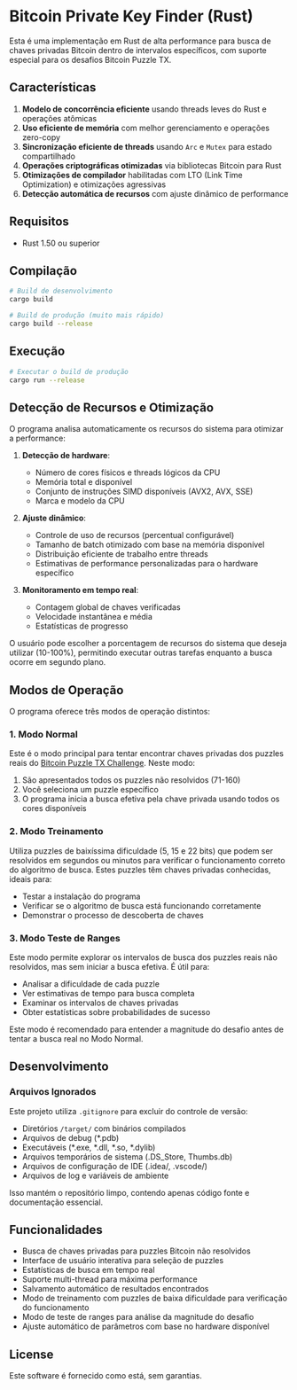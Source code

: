 # Bitcoin Private Key Finder (Rust)

Esta é uma implementação em Rust de alta performance para busca de chaves privadas Bitcoin dentro de intervalos específicos, com suporte especial para os desafios Bitcoin Puzzle TX.

## Características

1. **Modelo de concorrência eficiente** usando threads leves do Rust e operações atômicas
2. **Uso eficiente de memória** com melhor gerenciamento e operações zero-copy
3. **Sincronização eficiente de threads** usando `Arc` e `Mutex` para estado compartilhado
4. **Operações criptográficas otimizadas** via bibliotecas Bitcoin para Rust
5. **Otimizações de compilador** habilitadas com LTO (Link Time Optimization) e otimizações agressivas
6. **Detecção automática de recursos** com ajuste dinâmico de performance

## Requisitos

- Rust 1.50 ou superior

## Compilação

```bash
# Build de desenvolvimento
cargo build

# Build de produção (muito mais rápido)
cargo build --release
```

## Execução

```bash
# Executar o build de produção
cargo run --release
```

## Detecção de Recursos e Otimização

O programa analisa automaticamente os recursos do sistema para otimizar a performance:

1. **Detecção de hardware**:
   - Número de cores físicos e threads lógicos da CPU
   - Memória total e disponível
   - Conjunto de instruções SIMD disponíveis (AVX2, AVX, SSE)
   - Marca e modelo da CPU

2. **Ajuste dinâmico**:
   - Controle de uso de recursos (percentual configurável)
   - Tamanho de batch otimizado com base na memória disponível
   - Distribuição eficiente de trabalho entre threads
   - Estimativas de performance personalizadas para o hardware específico

3. **Monitoramento em tempo real**:
   - Contagem global de chaves verificadas
   - Velocidade instantânea e média
   - Estatísticas de progresso

O usuário pode escolher a porcentagem de recursos do sistema que deseja utilizar (10-100%), permitindo executar outras tarefas enquanto a busca ocorre em segundo plano.

## Modos de Operação

O programa oferece três modos de operação distintos:

### 1. Modo Normal

Este é o modo principal para tentar encontrar chaves privadas dos puzzles reais do [Bitcoin Puzzle TX Challenge](https://privatekeys.pw/puzzles/bitcoin-puzzle-tx). Neste modo:
1. São apresentados todos os puzzles não resolvidos (71-160)
2. Você seleciona um puzzle específico
3. O programa inicia a busca efetiva pela chave privada usando todos os cores disponíveis

### 2. Modo Treinamento

Utiliza puzzles de baixíssima dificuldade (5, 15 e 22 bits) que podem ser resolvidos em segundos ou minutos para verificar o funcionamento correto do algoritmo de busca. Estes puzzles têm chaves privadas conhecidas, ideais para:
- Testar a instalação do programa
- Verificar se o algoritmo de busca está funcionando corretamente
- Demonstrar o processo de descoberta de chaves

### 3. Modo Teste de Ranges

Este modo permite explorar os intervalos de busca dos puzzles reais não resolvidos, mas sem iniciar a busca efetiva. É útil para:
- Analisar a dificuldade de cada puzzle
- Ver estimativas de tempo para busca completa
- Examinar os intervalos de chaves privadas
- Obter estatísticas sobre probabilidades de sucesso

Este modo é recomendado para entender a magnitude do desafio antes de tentar a busca real no Modo Normal.

## Desenvolvimento

### Arquivos Ignorados

Este projeto utiliza `.gitignore` para excluir do controle de versão:

- Diretórios `/target/` com binários compilados
- Arquivos de debug (*.pdb)
- Executáveis (*.exe, *.dll, *.so, *.dylib)
- Arquivos temporários de sistema (.DS_Store, Thumbs.db)
- Arquivos de configuração de IDE (.idea/, .vscode/)
- Arquivos de log e variáveis de ambiente

Isso mantém o repositório limpo, contendo apenas código fonte e documentação essencial.

## Funcionalidades

- Busca de chaves privadas para puzzles Bitcoin não resolvidos
- Interface de usuário interativa para seleção de puzzles
- Estatísticas de busca em tempo real
- Suporte multi-thread para máxima performance
- Salvamento automático de resultados encontrados
- Modo de treinamento com puzzles de baixa dificuldade para verificação do funcionamento
- Modo de teste de ranges para análise da magnitude do desafio
- Ajuste automático de parâmetros com base no hardware disponível

## License

Este software é fornecido como está, sem garantias.
